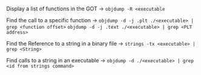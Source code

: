 Display a list of functions in the GOT -> `objdump -R <executable`
<!--SR:!2024-07-12,4,270-->

Find the call to a specific function -> `objdump -d -j .plt ./<executable> | grep <function offset>` `objdump -d -j .text ./<executable> | grep <PLT address>`
<!--SR:!2024-07-12,4,270-->

Find the Reference to a string in a binary file -> `strings -tx <executable> | grep <String>`
<!--SR:!2024-07-28,16,290-->

Find calls to a string in an executable -> `objdump -d ./<executable> | grep <id from strings command>`
<!--SR:!2024-07-12,4,270-->
